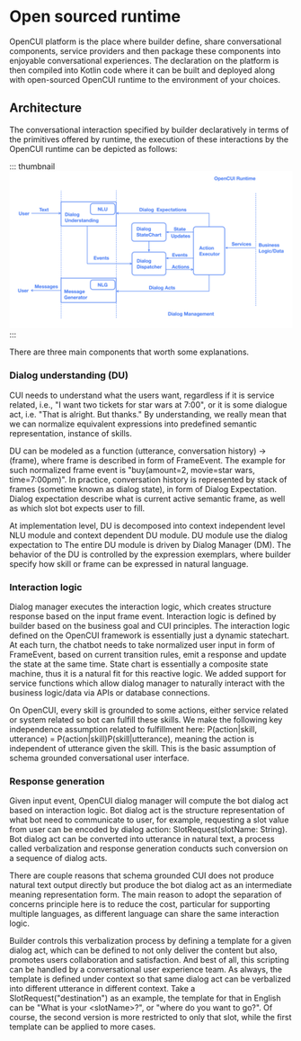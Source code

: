 # Open sourced runtime

OpenCUI platform is the place where builder define, share conversational components, service providers and then package these components into enjoyable conversational experiences. The declaration on the platform is then compiled into Kotlin code where it can be built and deployed along with open-sourced OpenCUI runtime to the environment of your choices. 

## Architecture
The conversational interaction specified by builder declaratively in terms of the primitives offered by runtime, the execution of these interactions by the OpenCUI runtime can be depicted as follows:

::: thumbnail
![runtime architecture](/images/architecture.png)
:::

There are three main components that worth some explanations.

### Dialog understanding (DU)
CUI needs to understand what the users want, regardless if it is service related, i.e., "I want two tickets for star wars at 7:00", or it is some dialogue act, i.e. "That is alright. But thanks." By understanding, we really mean that we can normalize equivalent expressions into predefined semantic representation, instance of skills. 

DU can be modeled as a function (utterance, conversation history) -> (frame), where frame is described in form of FrameEvent. The example for such normalized frame event is "buy(amount=2, movie=star wars, time=7:00pm)". In practice, conversation history is represented by stack of frames (sometime known as dialog state), in form of Dialog Expectation. Dialog expectation describe what is current active semantic frame, as well as which slot bot expects user to fill. 

At implementation level, DU is decomposed into context independent level NLU module and context dependent DU module. DU module use the dialog expectation to The entire DU module is driven by Dialog Manager (DM). The behavior of the DU is controlled by the expression exemplars, where builder specify how skill or frame can be expressed in natural language.

### Interaction logic
Dialog manager executes the interaction logic, which creates structure response based on the input frame event. Interaction logic is defined by builder based on the business goal and CUI principles. The interaction logic defined on the OpenCUI framework is essentially just a dynamic statechart. At each turn, the chatbot needs to take normalized user input in form of FrameEvent, based on current transition rules, emit a response and update the state at the same time. State chart is essentially a composite state machine, thus it is a natural fit for this reactive logic. We added support for service functions which allow dialog manager to naturally interact with the business logic/data via APIs or database connections.

On OpenCUI, every skill is grounded to some actions, either service related or system related so bot can fulfill these skills. We make the following key independence assumption related to fulfillment here: P(action|skill, utterance) = P(action|skill)P(skill|utterance), meaning the action is independent of utterance given the skill. This is the basic assumption of schema grounded conversational user interface.

### Response generation
Given input event, OpenCUI dialog manager will compute the bot dialog act based on interaction logic. Bot dialog act is the structure representation of what bot need to communicate to user, for example, requesting a slot value from user can be encoded by dialog action: SlotRequest(slotName: String). Bot dialog act can be converted into utterance in natural text, a process called verbalization and response generation conducts such conversion on a sequence of dialog acts. 

There are couple reasons that schema grounded CUI does not produce natural text output directly but produce the bot dialog act as an intermediate meaning representation form. The main reason to adopt the separation of concerns principle here is to reduce the cost, particular for supporting multiple languages, as different language can share the same interaction logic. 

Builder controls this verbalization process by defining a template for a given dialog act, which can be defined to not only deliver the content but also, promotes users collaboration and satisfaction. And best of all, this scripting can be handled by a conversational user experience team. As always, the template is defined under context so that same dialog act can be verbalized into different utterance in different context. Take a SlotRequest("destination") as an example, the template for that in English can be "What is your \<slotName\>?", or "where do you want to go?". Of course, the second version is more restricted to only that slot, while the first template can be applied to more cases.





